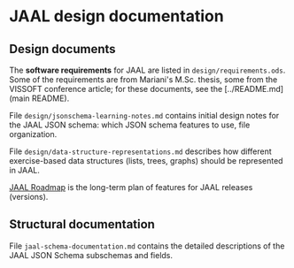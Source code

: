 # JAAL design documentation

## Design documents

The **software requirements** for JAAL are listed in
`design/requirements.ods`.
Some of the requirements are from Mariani's M.Sc. thesis, some from the
VISSOFT conference article; for these documents, see the
[../README.md](main README).

File `design/jsonschema-learning-notes.md` contains initial design notes for the
JAAL JSON schema: which JSON schema features to use, file organization.

File `design/data-structure-representations.md` describes how different exercise-based
data structures (lists, trees, graphs) should be represented in JAAL.

[JAAL Roadmap](design/roadmap.mp) is the long-term plan of features for JAAL
releases (versions).

## Structural documentation

File `jaal-schema-documentation.md` contains the detailed descriptions of
the JAAL JSON Schema subschemas and fields.

